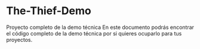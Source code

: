 # The-Thief-Demo
Proyecto completo de la demo técnica 
En este documento podrás encontrar el código completo de la demo técnica por si quieres ocuparlo para tus proyectos.
